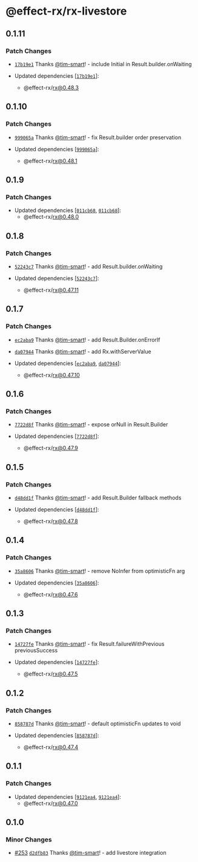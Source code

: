 # @effect-rx/rx-livestore

## 0.1.11

### Patch Changes

- [`17b19e1`](https://github.com/tim-smart/effect-rx/commit/17b19e109dc90b34c197d25424d3ef96c1940254) Thanks [@tim-smart](https://github.com/tim-smart)! - include Initial in Result.builder.onWaiting

- Updated dependencies [[`17b19e1`](https://github.com/tim-smart/effect-rx/commit/17b19e109dc90b34c197d25424d3ef96c1940254)]:
  - @effect-rx/rx@0.48.3

## 0.1.10

### Patch Changes

- [`999065a`](https://github.com/tim-smart/effect-rx/commit/999065a26c43c450c2556f16312bb015a7f553cf) Thanks [@tim-smart](https://github.com/tim-smart)! - fix Result.builder order preservation

- Updated dependencies [[`999065a`](https://github.com/tim-smart/effect-rx/commit/999065a26c43c450c2556f16312bb015a7f553cf)]:
  - @effect-rx/rx@0.48.1

## 0.1.9

### Patch Changes

- Updated dependencies [[`011cb68`](https://github.com/tim-smart/effect-rx/commit/011cb687494a491755bd58c8ca8325a032bade31), [`011cb68`](https://github.com/tim-smart/effect-rx/commit/011cb687494a491755bd58c8ca8325a032bade31)]:
  - @effect-rx/rx@0.48.0

## 0.1.8

### Patch Changes

- [`52243c7`](https://github.com/tim-smart/effect-rx/commit/52243c723556775821126e0dfb11e671ba667207) Thanks [@tim-smart](https://github.com/tim-smart)! - add Result.builder.onWaiting

- Updated dependencies [[`52243c7`](https://github.com/tim-smart/effect-rx/commit/52243c723556775821126e0dfb11e671ba667207)]:
  - @effect-rx/rx@0.47.11

## 0.1.7

### Patch Changes

- [`ec2aba9`](https://github.com/tim-smart/effect-rx/commit/ec2aba90fec70889bfe1a15f5d04153b9d270d35) Thanks [@tim-smart](https://github.com/tim-smart)! - add Result.Builder.onErrorIf

- [`da07944`](https://github.com/tim-smart/effect-rx/commit/da07944bb01aca931fd3685831641c0bba3b566d) Thanks [@tim-smart](https://github.com/tim-smart)! - add Rx.withServerValue

- Updated dependencies [[`ec2aba9`](https://github.com/tim-smart/effect-rx/commit/ec2aba90fec70889bfe1a15f5d04153b9d270d35), [`da07944`](https://github.com/tim-smart/effect-rx/commit/da07944bb01aca931fd3685831641c0bba3b566d)]:
  - @effect-rx/rx@0.47.10

## 0.1.6

### Patch Changes

- [`7722d8f`](https://github.com/tim-smart/effect-rx/commit/7722d8f8b3a255062c3cbb45519474f7c2da204e) Thanks [@tim-smart](https://github.com/tim-smart)! - expose orNull in Result.Builder

- Updated dependencies [[`7722d8f`](https://github.com/tim-smart/effect-rx/commit/7722d8f8b3a255062c3cbb45519474f7c2da204e)]:
  - @effect-rx/rx@0.47.9

## 0.1.5

### Patch Changes

- [`d48dd1f`](https://github.com/tim-smart/effect-rx/commit/d48dd1f29334d401bce2c0f9f7bf488345fd9b1a) Thanks [@tim-smart](https://github.com/tim-smart)! - add Result.Builder fallback methods

- Updated dependencies [[`d48dd1f`](https://github.com/tim-smart/effect-rx/commit/d48dd1f29334d401bce2c0f9f7bf488345fd9b1a)]:
  - @effect-rx/rx@0.47.8

## 0.1.4

### Patch Changes

- [`35a8606`](https://github.com/tim-smart/effect-rx/commit/35a8606402d7868d3a117f933f61fd347753019d) Thanks [@tim-smart](https://github.com/tim-smart)! - remove NoInfer from optimisticFn arg

- Updated dependencies [[`35a8606`](https://github.com/tim-smart/effect-rx/commit/35a8606402d7868d3a117f933f61fd347753019d)]:
  - @effect-rx/rx@0.47.6

## 0.1.3

### Patch Changes

- [`14727fe`](https://github.com/tim-smart/effect-rx/commit/14727fe34b762fdb9064d56385424f707081d1e1) Thanks [@tim-smart](https://github.com/tim-smart)! - fix Result.failureWithPrevious previousSuccess

- Updated dependencies [[`14727fe`](https://github.com/tim-smart/effect-rx/commit/14727fe34b762fdb9064d56385424f707081d1e1)]:
  - @effect-rx/rx@0.47.5

## 0.1.2

### Patch Changes

- [`858787d`](https://github.com/tim-smart/effect-rx/commit/858787debb808769d28512078b2fbab43adbefdd) Thanks [@tim-smart](https://github.com/tim-smart)! - default optimisticFn updates to void

- Updated dependencies [[`858787d`](https://github.com/tim-smart/effect-rx/commit/858787debb808769d28512078b2fbab43adbefdd)]:
  - @effect-rx/rx@0.47.4

## 0.1.1

### Patch Changes

- Updated dependencies [[`9121ea4`](https://github.com/tim-smart/effect-rx/commit/9121ea48d3c49bf0409754ef01d6c04e3fb4d283), [`9121ea4`](https://github.com/tim-smart/effect-rx/commit/9121ea48d3c49bf0409754ef01d6c04e3fb4d283)]:
  - @effect-rx/rx@0.47.0

## 0.1.0

### Minor Changes

- [#253](https://github.com/tim-smart/effect-rx/pull/253) [`d2dfb83`](https://github.com/tim-smart/effect-rx/commit/d2dfb83565098d55c7c2dba72257769295f9145e) Thanks [@tim-smart](https://github.com/tim-smart)! - add livestore integration
